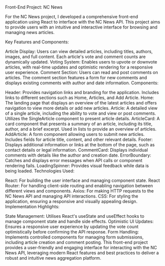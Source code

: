 Front-End Project: NC News

For the NC News project, I developed a comprehensive front-end application using React to interface with the NC News API. This project aims to provide users with an intuitive and interactive interface for browsing and managing news articles.

Key Features and Components:

Article Display: Users can view detailed articles, including titles, authors, images, and full content. Each article's vote and comment counts are dynamically updated.
Voting System: Enables users to upvote or downvote articles, with real-time updates and optimistic rendering for a responsive user experience.
Comment Section: Users can read and post comments on articles. The comment section features a form for new comments and displays existing comments with author and date information.
Components:

Header: Provides navigation links and branding for the application. Includes links to different sections such as Home, Articles, and Add Article.
Home: The landing page that displays an overview of the latest articles and offers navigation to view more details or add new articles.
Article: A detailed view of a single article, including the ability to vote and view or post comments. Utilizes the SingleArticle component to present article details.
ArticleCard: A card component that presents a summary of an article, including its title, author, and a brief excerpt. Used in lists to provide an overview of articles.
AddArticle: A form component allowing users to submit new articles. Includes fields for article title, content, and other relevant details.
Footer: Displays additional information or links at the bottom of the page, such as contact details or legal information.
CommentCard: Displays individual comments with details like the author and creation date.
ErrorBoundary: Catches and displays error messages when API calls or component rendering fails.
LoadingSpinner: Provides visual feedback while data is being loaded.
Technologies Used:

React: For building the user interface and managing component state.
React Router: For handling client-side routing and enabling navigation between different views and components.
Axios: For making HTTP requests to the NC News API and managing API interactions.
CSS: For styling the application, ensuring a responsive and visually appealing design.
Implementation Highlights:

State Management: Utilises React's useState and useEffect hooks to manage component state and handle side effects.
Optimistic UI Updates: Ensures a responsive user experience by updating the vote count optimistically before confirming the API response.
Form Handling: Implements controlled components for managing form submissions, including article creation and comment posting.
This front-end project provides a user-friendly and engaging interface for interacting with the NC News API, leveraging modern React features and best practices to deliver a robust and intuitive news aggregation platform.
